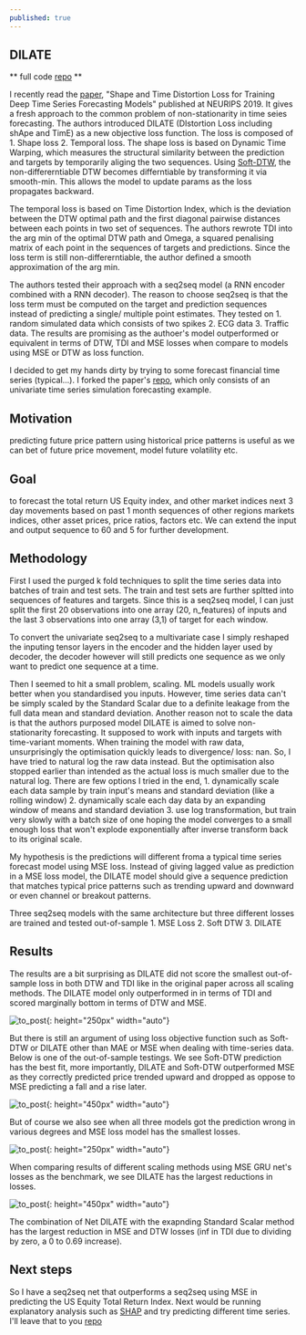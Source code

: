 ```yaml
---
published: true
---
```

## DILATE
** full code [repo](https://github.com/kingwongf/financeDILATE/blob/master/README.md) ** 

I recently read the [paper](https://github.com/vincent-leguen/DILATE), "Shape and Time Distortion Loss for Training Deep Time Series Forecasting Models" published at NEURIPS 2019. It gives a fresh approach to the common problem of non-stationarity in time seies forecasting. The authors introduced 
DILATE (DIstortion Loss including shApe and TimE) as a new objective loss function. The loss is composed of 1. Shape loss 2. Temporal loss. 
The shape loss is based on Dynamic Time Warping, which measures the structural similarity between the prediction and targets by temporarily aliging the two sequences. Using [Soft-DTW](http://proceedings.mlr.press/v70/cuturi17a/cuturi17a.pdf), the non-differerntiable DTW becomes differntiable by transforming it via smooth-min. This allows the model to update params as the loss propagates backward.

The temporal loss is based on Time Distortion Index, which is the deviation between the DTW optimal path and the first diagonal pairwise distances between each points in two set of sequences. The authors rewrote TDI into the arg min of the optimal DTW path and Omega, a squared penalising matrix of each point in the sequences of targets and predictions. Since the loss term is still non-differerntiable, the author defined a smooth approximation of the arg min. 

The authors tested their approach with a seq2seq model (a RNN encoder combined with a RNN decoder). The reason to choose seq2seq is that the loss term must be computed on the target and prediction sequences instead of predicting a single/ multiple point estimates. They tested on 1. random simulated data which consists of two spikes 2. ECG data 3. Traffic data. The results are promising as the authoer's model outperformed or equivalent in terms of DTW, TDI and MSE losses when compare to models using MSE or DTW as loss function.

I decided to get my hands dirty by trying to some forecast financial time series (typical...). I forked the paper's [repo](https://github.com/vincent-leguen/DILATE), which only consists of an univariate time series simulation forecasting example. 

## Motivation
predicting future price pattern using historical price patterns is useful as we can bet of future price movement, model future volatility etc. 

## Goal
to forecast the total return  US Equity index, and other market indices next 3 day movements based on past 1 month sequences of other regions markets indices, other asset prices, price ratios, factors etc. We can extend the input and output sequence to 60 and 5 for further development.

## Methodology
First I used the purged k fold techniques to split the time series data into batches of train and test sets. The train and test sets are further spltted into sequences of features and targets. Since this is a seq2seq model, I can just split the first 20 observations into one array (20, n_features) of inputs and the last 3 observations into one array (3,1) of target for each window. 

To convert the univariate seq2seq to a multivariate case I simply reshaped the inputing tensor layers in the encoder and the hidden layer used by decoder, the decoder however will still predicts one sequence as we only want to predict one sequence at a time. 

Then I seemed to hit a small problem, scaling. ML models usually work better when you standardised you inputs. However, time series data can't be simply scaled by the Standard Scalar due to a definite leakage from the full data mean and standard deviation. Another reason not to scale the data is that the authors purposed model DILATE is aimed to solve non-stationarity forecasting. It supposed to work with inputs and targets with time-variant moments. When training the model with raw data, unsurprisingly the optimisation quickly leads to divergence/ loss: nan. So, I have tried to natural log the raw data instead. But the optimisation also stopped earlier than intended as the actual loss is much smaller due to the natural log. 
There are few options I tried in the end, 1. dynamically scale each data sample by train input's means and standard deviation (like a rolling window) 2. dynamically scale each day data by an expanding window of means and standard deviation 3. use log transformation, but train very slowly with a batch size of one hoping the model converges to a small enough loss that won't explode exponentially after inverse transform back to its original scale.

My hypothesis is the predictions will different froma a typical time series forecast model using MSE loss. Instead of giving lagged value as prediction in a MSE loss model, the DILATE model should give a sequence prediction that matches typical price patterns such as trending upward and downward or even channel or breakout patterns. 


Three seq2seq models with the same architecture but three different losses are trained and tested out-of-sample 1. MSE Loss 2. Soft DTW 3. DILATE

## Results
The results are a bit surprising as DILATE did not score the smallest out-of-sample loss in both DTW and TDI like in the original paper across all scaling methods. The DILATE model only outperformed in in terms of TDI and scored marginally bottom in terms of DTW and MSE. 

![to_post]({{site.baseurl}}/images/dilate_results_2.png){: height="250px" width="auto"}


But there is still an argument of using loss objective function such as Soft-DTW or DILATE other than MAE or MSE when dealing with time-series data. Below is one of the out-of-sample testings. We see Soft-DTW prediction has the best fit, more importantly, DILATE and Soft-DTW outperformed MSE as they correctly predicted price trended upward and dropped as oppose to MSE predicting a fall and a rise later. 

![to_post]({{site.baseurl}}/images/to_post.png){: height="450px" width="auto"} 

But of course we also see when all three models got the prediction wrong in various degrees and MSE loss model has the smallest losses.

![to_post]({{site.baseurl}}/images/1195.png){: height="250px" width="auto"}


When comparing results of different scaling methods using MSE GRU net's losses as the benchmark, we see DILATE has the largest reductions in losses.

![to_post]({{site.baseurl}}/images/dtw_dilate.png){: height="450px" width="auto"} 

The combination of Net DILATE with the exapnding Standard Scalar method has the largest reduction in MSE and DTW losses (inf in TDI due to dividing by zero, a 0 to 0.69 increase). 

## Next steps
So I have a seq2seq net that outperforms a seq2seq using MSE in predicting the US Equity Total Return Index. Next would be running explanatory analysis such as [SHAP](https://github.com/slundberg/shap) and try predicting different time series. I'll leave that to you [repo](https://github.com/kingwongf/financeDILATE/blob/master/README.md)
